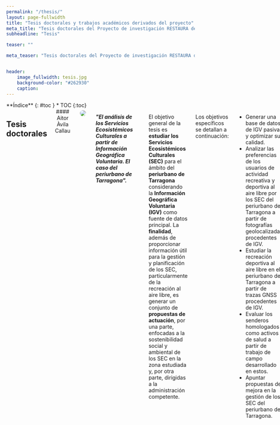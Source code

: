 ```yaml
---
permalink: "/thesis/"
layout: page-fullwidth
title: "Tesis doctorales y trabajos académicos derivados del proyecto"
meta_title: "Tesis doctorales del Proyecto de investigación RESTAURA de la Universitat Rovira i Virgili (URV). Investigadora principal (IP): Maria Yolanda Pérez Albert. Tesis doctorals del Projecte d'investigació RESTAURA de la Universitat Rovira i Virgili (URV)."
subheadline: "Tesis"

teaser: ""

meta_teaser: "Tesis doctorales del Proyecto de investigación RESTAURA de la Universitat Rovira i Virgili (URV). Investigadora principal (IP): Maria Yolanda Pérez Albert. Tesis doctorals del Projecte d'investigació RESTAURA de la Universitat Rovira i Virgili (URV)."


header:
    image_fullwidth: tesis.jpg
    background-color: "#262930"
    caption: 
---
```


<!--more-->

<div class="row">
<div class="medium-4 medium-push-8 columns" markdown="1">
<div class="panel radius" markdown="1">
**Índice**
{: #toc }
*  TOC
{:toc}
</div>
</div><!-- /.medium-4.columns -->



<div class="medium-8 medium-pull-4 columns" markdown="1">



## Tesis doctorales
<center>
#### Aitor Àvila Callau 
</center>
<center>
<img src="{{ member.pic  | prepend: "/images/team/aitor_defi3.jpg" | prepend: "https://gratet.github.io/restaura"  }}" style="padding:5px; border-radius: 80%;">
</center>
    
___"El análisis de los Servicios Ecosistémicos Culturales a partir de Información Geográfica Voluntaria. El caso del periurbano de Tarragona".___

~~~
Directores: Dra. Yolanda Pérez Albert, Dr. Joan Alberich González
Estado: defendida (setiembre del 2022)
~~~

El objetivo general de la tesis es __estudiar los Servicios Ecosistémicos Culturales (SEC)__ para el ámbito del __periurbano de Tarragona__ considerando la __Información Geográfica Voluntaria (IGV)__ como fuente de datos principal. La __finalidad__, además de proporcionar información útil para la gestión y planificación de los SEC, particularmente de la recreación al aire libre, es generar un conjunto de __propuestas de actuación__, por una parte, enfocadas a la sostenibilidad social y ambiental de los SEC en la zona estudiada y, por otra parte, dirigidas a la administración competente.

Los objetivos específicos se detallan a continuación:
- Generar una base de datos de IGV pasiva y optimizar su calidad.
- Analizar las preferencias de los usuarios de actividad recreativa y deportiva al aire libre por los SEC del periurbano de Tarragona a partir de fotografías geolocalizadas procedentes de IGV.
- Estudiar la recreación deportiva al aire libre en el periurbano de Tarragona a partir de trazas GNSS procedentes de IGV.
- Evaluar los senderos homologados como activos de salud a partir de trabajo de campo desarrollado en estos.
- Apuntar propuestas de mejora en la gestión de los SEC del periurbano de Tarragona.
    
#### Montserrat Delpino Chami
<img src="{{ member.pic  | prepend: "/images/team/delpino.jpg" | prepend: "https://gratet.github.io/restaura"  }}" style="padding:5px; border-radius: 80%;">
    
___"Evaluación de la calidad de los espacios públicos y abiertos mediante plataformas participativas digitales".___

~~~
Directora: Dra. Yolanda Pérez Albert
Estado: en elaboración
~~~
    
Los métodos para evaluar la calidad del entorno urbano considerando la percepción de la ciudadanía han sido históricamente divergentes e imprecisos. No obstante, el surgimiento de recientes plataformas digitales, como __aplicaciones móviles (apps) o Sistemas de Información Geográfica de Participación Pública (PPGIS)__, han abierto nuevas líneas de experimentación e investigación, ofreciendo la posibilidad de __renovar los canales de comunicación entre ciudadanía e instituciones__.   
Desde esta base, el estudio propone __sistematizar indicadores perceptuales para evaluar participativamente la calidad de espacios públicos y abiertos (EPAs)__, y aplicar la metodología al estudio de casos, aprovechando los beneficios de las nuevas plataformas participativas digitales (DPPs).
La investigación considera evaluar perceptualmente los EPAs de dos ciudades hispanohablantes, en el norte y sur global; lo que permitirá experimentar __nuevas herramientas de gestión urbana__, en zonas __donde se ha diagnosticado mayor carencia__ de este tipo de innovaciones.
       
    
#### Edgar Bustamante Picón
<img src="{{ member.pic  | prepend: "/images/team/edgar.jpg" | prepend: "https://gratet.github.io/restaura"  }}" style="padding:5px; border-radius: 80%;">

___"Justicia ambiental. Análisis y evaluación del acceso de la población a las zonas verdes urbanas en ciudades petroquímicas".___

~~~
Directores: Dra. Yolanda Pérez Albert, Dr. Joan Alberich González
Estado: en elaboración
~~~   

__Las áreas verdes urbanas contribuyen a la calidad de vida de los habitantes de una ciudad ofreciendo activos de salud__, entendidos en este caso como los factores o recursos que mejoran las habilidades de personas, grupos, comunidades o poblaciones para la salud y el bienestar. Por este motivo, las áreas verdes urbanas deben estar presentes, ser fácilmente accesibles para la población y contar con calidad ya que __deben ser un lugar para pasear, un área para relajarse, para socializar, para realizar ejercicio físico y para el ocio__. Asimismo, estas áreas han de ser inclusivas, es decir, pensadas para todos los segmentos de la población, especialmente los más sensibles, como los mayores o los niños.
Así, existe cierto consenso sobre el hecho de que __las zonas verdes implican beneficios en seis ámbitos__: 1) ayudan a combatir la contaminación y contribuyen a la normalización microclimática; 2) reducen el ruido; 3) mejoran el bienestar emocional y el equilibrio psicofisiológico; 4) mejoran la salud mental y física; 5) fomentan la vida al aire libre y el encuentro social y 6) aumentan la conciencia ambiental. Por lo que los parques urbanos o las zonas verdes urbanas cuentan con activos de salud que ayudan a aumentar la calidad de vida de los habitantes de la ciudad.

El principal objetivo de la tesis consiste en establecer el grado de justicia ambiental de los parques urbanos mediante la elaboración de un __Índice de Calidad de Parques (ICP)__ y las características sociodemográficas de la población servida prestando especial atención a los mayores y teniendo en cuenta la perspectiva de género. Los objetivos específicos son los siguientes:

- Elaborar una base de datos georreferenciada que almacene indicadores de calidad de los parques a partir de trabajo de gabinete (utilizando SIG) y trabajo de campo.
- Construir un modelo de Evaluación Multicriterio (EMC) en un Sistema de Información Geográfica (SIG) que permita establecer el ICP.
- Determinar indicadores indirectos normalizados de las características socioeconómicas de la población servida, como el nivel de formación, el IDH o la renta.
- Correlacionar el ICP con las características socioeconómicas de la población (segmentada) para obtener los resultados de la justicia espacial en términos de disponibilidad y calidad de las áreas verdes urbanas.
    
__Ámbitos de estudio__: Tarragona y Cartagena (España) y Concepción (Chile).   
    
    
#### Mahdi Gheitasi
<img src="{{ member.pic  | prepend: "/images/team/mahdi.jpeg" | prepend: "https://gratet.github.io/restaura"  }}" style="padding:5px; border-radius: 80%;">

___"Accessibility and quality of cultural ecosystem services and perception of technological risk".___

~~~
Directores: Dra. Yolanda Pérez Albert, Dr. David Serrano Giné
Estado: en elaboración
~~~   

*Cities now house the vast majority of the world's inhabitants. One of the benefits of urban agglomerations is that they offer more work opportunities as well as quicker access to services and infrastructure. In addition to these benefits, there are also drawbacks, including air and noise pollution, idleness, and a lack of physical activity. The detrimental effects of these communities are more visible in metropolitan areas near petrochemical plants. The petrochemical sector is committed to converting hydrocarbons into chemical products and is structured into massive cluster complexes that necessitate major investments and surface extensions for manufacturing facilities. These industries, which are predominantly dominated by multinational firms, produce in concert, are geographically concentrated and are typically related to port infrastructure. The visual impacts on the landscape are notable for the majority of these reasons, and their productive activity has major implications on nearby urban environments, due to direct or indirect industrial emissions and noise generation (increase in heavy traffic), to the potential accidents they may cause (poisonous clouds, explosions, or fires), which have an impact on the population's mental and physical health. As a direct result of coexistence with other uses and people' perceptions of risk as a result of the effects and accidents, petrochemical production has consequences for the management of metropolitan areas where it is installed. __The goal of this thesis is to identify, evaluate, and assess cultural ecosystem services (CES) in urban and peri-urban landscapes that have been damaged by the presence of petrochemical complexes, from the standpoint of health assets and social variety__*.   
    
#### Soledad Camacho
<img src="{{ member.pic  | prepend: "/images/team/soledad.jpg" | prepend: "https://gratet.github.io/restaura"  }}" style="padding:5px; border-radius: 80%;">

___"Medición y análisis de la justicia ambiental en entornos urbanos. Aplicación a los casos de las ciudades de Tarragona (España) y Montevideo (Uruguay)".___

~~~
Directores: Dra. Yolanda Pérez Albert, Dr. Joan Alberich González
Estado: en elaboración
~~~   

En términos generales el concepto de justicia ambiental y su contracara la injusticia ambiental, hace referencia al acceso a los recursos y a la distribución de la contaminación (Pérez-Rincón, 2018), la exclusión social, la desigualdad económica y la discriminación racial, son las principales causas de las situaciones de injusticia ambiental (Prieto-Flores et al., 2017). Es un concepto con un componente geográfico clave, pudiendo investigarse los patrones espaciales y sociales de los efectos del ambiente (Prieto-Flores et al., 2017). La presencia de actividades industriales, y en concreto de complejos petroquímicos, representan elementos que pueden contribuir a la degradación del ambiente y tener efectos sobre la justicia ambiental. En este sentido, tanto la ciudad de Tarragona (España) con uno de los complejos petroquímicos más grandes del sur de Europa (Complejo Petroquímico de Tarragona), como la ciudad de Montevideo (Uruguay), con la única refinería de petróleo del país, ubicada en la bahía de la ciudad, constituyen elementos significativos a la hora de evaluar la situación de estas ciudades en términos de justicia ambiental. En tal sentido, __esta investigación se propone desarrollar herramientas de base territorial que permitan medir y analizar la (in)justicia ambiental en estos entornos urbanos__.  Para ello, se aplica una metodología predominantemente cuantitativa, a través del __uso de Sistemas de Información Geográfica y la aplicación de técnicas estadísticas y de análisis espacial, con el fin de obtener un índice de justicia ambiental__.    
    
</div><!-- /.medium-8.columns -->
</div><!-- /.row -->

